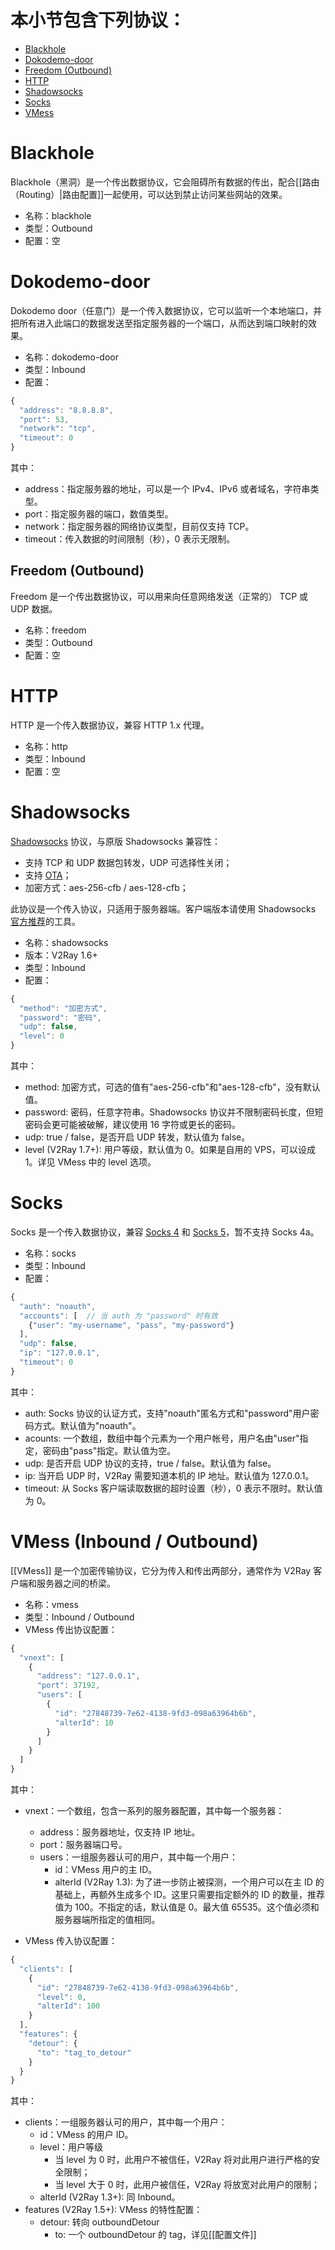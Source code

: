 # 本小节包含下列协议：
* [Blackhole](#blackhole)
* [Dokodemo-door](#dokodemo-door)
* [Freedom (Outbound)](#freedom)
* [HTTP](#http)
* [Shadowsocks](#shadowsocks)
* [Socks](#socks)
* [VMess](#vmess)

# Blackhole
Blackhole（黑洞）是一个传出数据协议，它会阻碍所有数据的传出，配合[[路由（Routing）|路由配置]]一起使用，可以达到禁止访问某些网站的效果。

* 名称：blackhole
* 类型：Outbound
* 配置：空


# Dokodemo-door
Dokodemo door（任意门）是一个传入数据协议，它可以监听一个本地端口，并把所有进入此端口的数据发送至指定服务器的一个端口，从而达到端口映射的效果。

* 名称：dokodemo-door
* 类型：Inbound
* 配置：
```javascript
{
  "address": "8.8.8.8",
  "port": 53,
  "network": "tcp",
  "timeout": 0
}
```
其中：
* address：指定服务器的地址，可以是一个 IPv4、IPv6 或者域名，字符串类型。
* port：指定服务器的端口，数值类型。
* network：指定服务器的网络协议类型，目前仅支持 TCP。
* timeout：传入数据的时间限制（秒），0 表示无限制。

## Freedom (Outbound)
Freedom 是一个传出数据协议，可以用来向任意网络发送（正常的） TCP 或 UDP 数据。

* 名称：freedom
* 类型：Outbound
* 配置：空

# HTTP
HTTP 是一个传入数据协议，兼容 HTTP 1.x 代理。

* 名称：http
* 类型：Inbound
* 配置：空

# Shadowsocks
[Shadowsocks](https://zh.wikipedia.org/wiki/Shadowsocks) 协议，与原版 Shadowsocks 兼容性：
* 支持 TCP 和 UDP 数据包转发，UDP 可选择性关闭；
* 支持 [OTA](https://shadowsocks.org/en/spec/one-time-auth.html)；
* 加密方式：aes-256-cfb / aes-128-cfb；

此协议是一个传入协议，只适用于服务器端。客户端版本请使用 Shadowsocks [官方推荐](https://shadowsocks.org/en/download/clients.html)的工具。

* 名称：shadowsocks
* 版本：V2Ray 1.6+
* 类型：Inbound
* 配置：
```javascript
{
  "method": "加密方式",
  "password": "密码",
  "udp": false,
  "level": 0
}
```

其中：
* method: 加密方式，可选的值有"aes-256-cfb"和"aes-128-cfb"，没有默认值。
* password: 密码，任意字符串。Shadowsocks 协议并不限制密码长度，但短密码会更可能被破解，建议使用 16 字符或更长的密码。
* udp: true / false，是否开启 UDP 转发，默认值为 false。
* level (V2Ray 1.7+): 用户等级，默认值为 0。如果是自用的 VPS，可以设成 1。详见 VMess 中的 level 选项。

# Socks
Socks 是一个传入数据协议，兼容 [Socks 4](http://ftp.icm.edu.pl/packages/socks/socks4/SOCKS4.protocol) 和 [Socks 5](http://ftp.icm.edu.pl/packages/socks/socks4/SOCKS4.protocol)，暂不支持 Socks 4a。

* 名称：socks
* 类型：Inbound
* 配置：
```javascript
{
  "auth": "noauth",
  "accounts": [  // 当 auth 为 "password" 时有效
    {"user": "my-username", "pass", "my-password"}
  ],
  "udp": false,
  "ip": "127.0.0.1",
  "timeout": 0
}
```
其中：
* auth: Socks 协议的认证方式，支持"noauth"匿名方式和"password"用户密码方式。默认值为"noauth"。
* acounts: 一个数组，数组中每个元素为一个用户帐号，用户名由"user"指定，密码由"pass"指定。默认值为空。
* udp: 是否开启 UDP 协议的支持，true / false。默认值为 false。
* ip: 当开启 UDP 时，V2Ray 需要知道本机的 IP 地址。默认值为 127.0.0.1。
* timeout: 从 Socks 客户端读取数据的超时设置（秒），0 表示不限时。默认值为 0。

# VMess (Inbound / Outbound)
[[VMess]] 是一个加密传输协议，它分为传入和传出两部分，通常作为 V2Ray 客户端和服务器之间的桥梁。

* 名称：vmess
* 类型：Inbound / Outbound
* VMess 传出协议配置：
```javascript
{
  "vnext": [
    {
      "address": "127.0.0.1",
      "port": 37192,
      "users": [
        {
          "id": "27848739-7e62-4138-9fd3-098a63964b6b",
          "alterId": 10
        }
      ]
    }
  ]
}
```

其中：
* vnext：一个数组，包含一系列的服务器配置，其中每一个服务器：
  * address：服务器地址，仅支持 IP 地址。
  * port：服务器端口号。
  * users：一组服务器认可的用户，其中每一个用户：
    * id：VMess 用户的主 ID。
    * alterId (V2Ray 1.3): 为了进一步防止被探测，一个用户可以在主 ID 的基础上，再额外生成多个 ID。这里只需要指定额外的 ID 的数量，推荐值为 100。不指定的话，默认值是 0。最大值 65535。这个值必须和服务器端所指定的值相同。


* VMess 传入协议配置：
```javascript
{
  "clients": [
    {
      "id": "27848739-7e62-4138-9fd3-098a63964b6b",
      "level": 0,
      "alterId": 100
    }
  ],
  "features": {
    "detour": {
      "to": "tag_to_detour"
    }
  }
}
```

其中：
* clients：一组服务器认可的用户，其中每一个用户：
  * id：VMess 的用户 ID。
  * level：用户等级
    * 当 level 为 0 时，此用户不被信任，V2Ray 将对此用户进行严格的安全限制；
    * 当 level 大于 0 时，此用户被信任，V2Ray 将放宽对此用户的限制；
  * alterId (V2Ray 1.3+): 同 Inbound。
* features (V2Ray 1.5+): VMess 的特性配置：
  * detour: 转向 outboundDetour
    * to: 一个 outboundDetour 的 tag，详见[[配置文件]]
